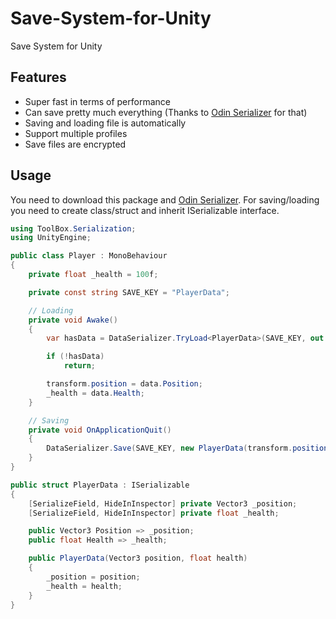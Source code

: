 # Save-System-for-Unity
Save System for Unity

## Features
- Super fast in terms of performance
- Can save pretty much everything (Thanks to [Odin Serializer](https://github.com/TeamSirenix/odin-serializer) for that)
- Saving and loading file is automatically
- Support multiple profiles
- Save files are encrypted 

## Usage
You need to download this package and [Odin Serializer](https://github.com/TeamSirenix/odin-serializer). For saving/loading you need to create class/struct and inherit ISerializable interface.

```csharp
using ToolBox.Serialization;
using UnityEngine;

public class Player : MonoBehaviour
{
	private float _health = 100f;

	private const string SAVE_KEY = "PlayerData";

	// Loading
	private void Awake()
	{
		var hasData = DataSerializer.TryLoad<PlayerData>(SAVE_KEY, out var data);

		if (!hasData)
			return;

		transform.position = data.Position;
		_health = data.Health;
	}

	// Saving
	private void OnApplicationQuit()
	{
		DataSerializer.Save(SAVE_KEY, new PlayerData(transform.position, _health));
	}
}

public struct PlayerData : ISerializable
{
	[SerializeField, HideInInspector] private Vector3 _position;
	[SerializeField, HideInInspector] private float _health;

	public Vector3 Position => _position;
	public float Health => _health;

	public PlayerData(Vector3 position, float health)
	{
		_position = position;
		_health = health;
	}
}
```

